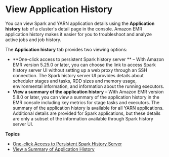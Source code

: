 # View Application History<a name="emr-cluster-application-history"></a>

You can view Spark and YARN application details using the **Application history** tab of a cluster's detail page in the console\. Amazon EMR application history makes it easier for you to troubleshoot and analyze active jobs and job history\. 

The **Application history** tab provides two viewing options:
+ **One\-click access to persistent Spark history server ** – With Amazon EMR version 5\.25\.0 or later, you can choose the link to access Spark history server UI without setting up a web proxy through an SSH connection\. The Spark history server UI provides details about scheduler stages and tasks, RDD sizes and memory usage, environmental information, and information about the running executors\. 
+ **View a summary of the application history** – With Amazon EMR version 5\.8\.0 or later, you can view a summary of the application history in the EMR console including key metrics for stage tasks and executors\. The summary of the application history is available for all YARN applications\. Additional details are provided for Spark applications, but these details are only a subset of the information available through Spark history server UI\. 

**Topics**
+ [One\-click Access to Persistent Spark History Server](app-history-spark-UI.md)
+ [View a Summary of Application History](app-history-summary.md)
